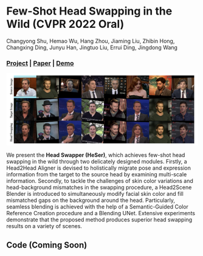 # Few-Shot Head Swapping in the Wild (CVPR 2022 Oral)
Changyong Shu, Hemao Wu, Hang Zhou, Jiaming Liu, Zhibin Hong, Changxing Ding, Junyu Han, Jingtuo Liu, Errui Ding, Jingdong Wang

### [Project]() | [Paper]() | [Demo](https://www.youtube.com/watch?v=6bIZmptbavU)

<img src='./misc/Heser.png' width=800>

We present the **Head Swapper (HeSer)**, which achieves few-shot head swapping in the wild through two delicately designed modules. Firstly, a Head2Head Aligner is devised to holistically migrate pose and expression information from the target to the source head by examining multi-scale information. Secondly, to tackle the challenges of skin color variations and head-background mismatches in the swapping procedure, a Head2Scene Blender is introduced to simultaneously modify facial skin color and fill mismatched gaps on the background around the head. Particularly, seamless blending is achieved with the help of a Semantic-Guided Color Reference Creation procedure and a Blending UNet. Extensive experiments demonstrate that the proposed method produces superior head swapping results on a variety of scenes.

## Code (Coming Soon)

